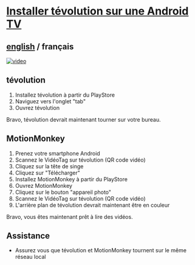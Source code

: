 # [Installer tévolution sur une Android TV](../README.md)

## [english](../../../tevolution/install/androidTV.md) / français

[![video](https://i.ytimg.com/vi/aXymKXgaV7E/maxresdefault.jpg)](https://www.youtube.com/watch?v=aXymKXgaV7E)

## tévolution

1. Installez tévolution à partir du PlayStore
2. Naviguez vers l'onglet "tab"
3. Ouvrez tévolution

Bravo, tévolution devrait maintenant tourner sur votre bureau.

## MotionMonkey

1. Prenez votre smartphone Android
2. Scannez le VidéoTag sur tévolution (QR code vidéo)
3. Cliquez sur la tête de singe
4. Cliquez sur "Télécharger"
5. Installez MotionMonkey à partir du PlayStore
6. Ouvrez MotionMonkey
7. Cliquez sur le bouton "appareil photo"
8. Scannez le VidéoTag sur tévolution (QR code vidéo)
9. L'arrière plan de tévolution devrait maintenant être en couleur

Bravo, vous êtes maintenant prêt à lire des vidéos.

## Assistance

- Assurez vous que tévolution et MotionMonkey tournent sur le même réseau local
